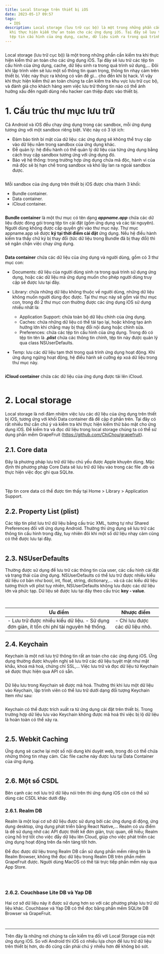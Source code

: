 ```yaml
---
title: Local Storage trên thiết bị iOS
date: 2023-05-17 09:57
tags:
  - IOS
description: Local storage (lưu trữ cục bộ) là một trong những phần cần kiểm tra
  khi thực hiện kiểm thử an toàn cho các ứng dụng iOS. Tại đây sẽ lưu trữ các
  tệp tin cấu hình của ứng dụng, cache, dữ liệu sinh ra trong quá trình sử dụng
---
```

![](<>)

Local storage (lưu trữ cục bộ) là một trong những phần cần kiểm tra khi thực hiện kiểm thử an toàn cho các ứng dụng iOS. Tại đây sẽ lưu trữ các tệp tin cấu hình của ứng dụng, cache, dữ liệu sinh ra trong quá trình sử dụng,... Đôi khi lập trình viên sẽ lưu một số thông tin quan trọng, thông tin nhạy cảm trên thiết bị. Việc này thực ra không có vấn đề gì... cho đến khi bị hack. Vì vậy khi thực hiện kiểm thử an toàn chúng ta cần kiểm tra khu vực lưu trữ cục bộ, và đánh giá cho khách hàng xem việc lưu trữ thông tin nào có thể ảnh hưởng xấu đến người dùng nếu hacker can thiệp được vào thiết bị.

# 1. Cấu trúc thư mục lưu trữ

Cả Android và iOS đều chạy ứng dụng trong các sandbox, mỗi ứng dụng tương ứng với một sandbox riêng biệt. Việc này có 3 lợi ích:

* Đảm bảo tính bí mật của dữ liệu: các ứng dụng sẽ không thể truy cập vào dữ liệu nằm trong sandbox của ứng dụng khác.
* Đễ quản lý: hệ điều hành có thể quản lý dữ liệu của từng ứng dụng bằng cách truy cập sandbox tương ứng với ứng dụng đó.
* Bảo vệ hệ thống: trong trường hợp ứng dụng chứa mã độc, hành vi của mã độc sẽ bị hạn chế trong sandbox và khó lây lan ra ngoài sandbox được.

![](<>)

Mỗi sandbox của ứng dụng trên thiết bị iOS được chia thành 3 khối:

* Bundle container.
* Data container.
* iCloud container.

![](<>)

**Bundle container** là một thư mục có tên dạng ***appname.app*** chứa các dữ liệu được đóng gói trong tệp tin cài đặt (gồm ứng dụng và các tài nguyên). Người dùng không được cấp quyền ghi vào thư mục này. Thư mục appname.app sẽ được **ký tại thời điểm cài đặt** ứng dụng. Nếu hệ điều hành kiểm tra thấy chữ ký bị thay đổi (tức dữ liệu trong Bundle đã bị thay đổi) thì sẽ ngăn chặn việc chạy ứng dụng.

![](<>)

**Data container** chứa các dữ liệu của ứng dụng và người dùng, gồm có 3 thư mục con:

* Documents: dữ liệu của người dùng sinh ra trong quá trình sử dụng ứng dụng, hoặc các dữ liệu mà ứng dụng muốn cho phép người dùng truy cập sẽ được lưu tại đây.
* Library: chứa những dữ liệu không thuộc về người dùng, những dữ liệu không muốn người dùng đọc được. Tại thư mục này sẽ gồm vài thư mục con, trong đó 2 thư mục con thường được các ứng dụng iOS sử dụng nhiều nhất là:

  * Application Support: chứa toàn bộ dữ liệu chính của ứng dụng.
  * Caches: chứa những dữ liệu có thể tái tạo lại, hoặc không tạo ảnh hưởng lớn khi chẳng may bị thay đổi nội dung hoặc chỉnh sửa.
  * Preferences: chứa các tệp tin cấu hình của ứng dụng. Trong đó có tệp tin tên là ***<BundleID>.plist*** chứa các thông tin chính, tệp tin này được quản lý qua class NSUserDefaults.
* Temp: lưu các dữ liệu tạm thời trong quá trình ứng dụng hoạt động. Khi ứng dụng ngừng hoạt động, hệ điều hành sẽ cưỡng ép xoá dữ liệu trong thư mục này.

![](<>)

**iCloud container** chứa các dữ liệu của ứng dụng được tải lên iCloud.

![](<>)

# 2. Local storage

Local storage là nơi đảm nhiệm việc lưu các dữ liệu của ứng dụng trên thiết bị iOS, tương ứng với khối Data container đã đề cập ở phần trên. Tại đây có rất nhiều thứ cần chú ý và kiểm tra khi thực hiện kiểm thử bảo mật cho ứng dụng iOS. Để kiểm tra và đọc dữ liệu trong local storage chúng ta có thể sử dụng phần mềm GrapeFruit (<https://github.com/ChiChou/grapefruit>).

## 2.1. Core data

Đây là phương pháp lưu trữ dữ liệu chủ yếu được Apple khuyên dùng. Mặc định thì phương pháp Core Data sẽ lưu trữ dữ liệu vào trong các file .db và thực hiện việc đọc ghi qua SQLite.

![](<>) ![](<>)

Tệp tin core data có thể được tìm thấy tại Home > Library > Application Support.

## 2.2. Property List (plist)

Các tệp tin plist lưu trữ dữ liệu bằng cấu trúc XML, tương tự như Shared Preferences đối với ứng dụng Android. Thường thì ứng dụng sẽ lưu trữ các thông tin cấu hình trong đây, tuy nhiên đôi khi một số dữ liệu nhạy cảm cũng có thể được lưu tại đây.

![](<>)

## 2.3. NSUserDefaults

Thường được sử dụng để lưu trữ các thông tin của user, các cấu hình cài đặt và trạng thái của ứng dụng. NSUserDefaults có thể lưu trữ được nhiều kiểu dữ liệu cơ bản như bool, int, float, string, dictionary,… và cả các kiểu dữ liệu tương thích với plist tuy nhiên, NSUserDefaults không lưu được các dữ liệu lớn và phức tạp. Dữ liệu sẽ được lưu tại đây theo cấu trúc **key - value**.

![](<>) ![](<>)

| Ưu điểm                                                                                     | Nhược điểm                       |
| ------------------------------------------------------------------------------------------- | -------------------------------- |
| \- Lưu trữ được nhiều kiểu dữ liệu. - Sử dụng đơn giản, ít tốn chi phí tài nguyên hệ thống. | \- Chỉ lưu được các dữ liệu nhỏ. |

## 2.4. Keychain

Keychain là một nơi lưu trữ thông tin rất an toàn cho các ứng dụng iOS. Ứng dụng thường được khuyến nghị sẽ lưu trữ các dữ liệu tuyệt mật như mật khẩu, khoá mã hoá, chứng chỉ SSL,… Việc lưu trữ và đọc dữ liệu từ Keychain sẽ được thực hiện qua API có sẵn.

![](<>)

Dữ liệu lưu trong Keychain sẽ được mã hoá. Thường thì khi lưu một dữ liệu vào Keychain, lập trình viên có thể lưu trữ dưới dạng đối tượng Keychain Item như sau:

![](<>)

Keychain có thể được trích xuất ra từ ứng dụng cài đặt trên thiết bị. Trong trường hợp dữ liệu lưu vào Keychain không được mã hoá thì việc bị lộ dữ liệu là hoàn toàn có thể xảy ra.

![](<>)

## 2.5. Webkit Caching

Ứng dụng sẽ cache lại một số nội dung khi duyệt web, trong đó có thể chứa những thông tin nhạy cảm. Các file cache này được lưu tại Data Container của ứng dụng.

![](<>)

## 2.6. Một số CSDL

Bên cạnh các nơi lưu trữ dữ liệu nói trên thì ứng dụng iOS còn có thể sử dùng các CSDL khác dưới đây.

### 2.6.1. Realm DB

Realm là một loại cơ sở dữ liệu được sử dụng bởi các ứng dụng di động, ứng dụng desktop, ứng dụng phát triển bằng React Native,... Realm có ưu điểm là dễ sử dụng nhờ các API được thiết kế đơn giản, trực quan, dễ hiểu; Realm cũng hỗ trợ tốt cho việc đẩy dữ liệu lên Cloud, giúp cho việc phát triển các ứng dụng hoạt động trên đa nền tảng tốt hơn.

Để đọc được dữ liệu trong Realm DB cần sử dụng phần mềm riêng tên là Realm Browser, không thể đọc dữ liệu trong Realm DB trên phần mềm GrapeFruit được. Người dùng MacOS có thể tải trực tiếp phần mềm này qua App Store.

![](<>)

![](<>)

![](<>)

### 2.6.2. Couchbase Lite DB và Yap DB

Hai cơ sở dữ liệu này ít được sử dụng hơn so với các phương pháp lưu trữ dữ liệu khác. Couchbase và Yap DB có thể đọc bằng phần mềm SQLite DB Browser và GrapeFruit.

![](<>)

![](<>)

- - -

Trên đây là những nơi chúng ta cần kiểm tra đối với Local Storage của một ứng dụng iOS. So với Android thì iOS có nhiều lựa chọn để lưu trữ dữ liệu trên thiết bị hơn, do đó cũng cần phải chú ý nhiều hơn để không bỏ sót.